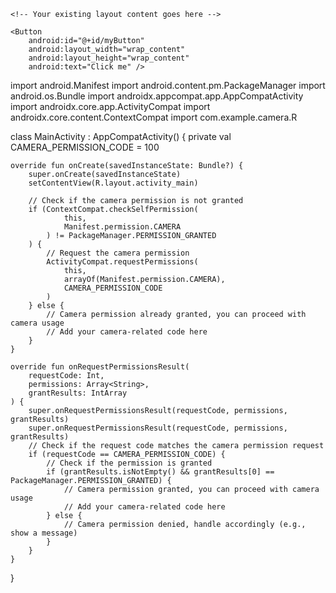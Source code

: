 <?xml version="1.0" encoding="utf-8"?>
<LinearLayout xmlns:android="http://schemas.android.com/apk/res/android"
    android:orientation="vertical"
    android:layout_width="match_parent"
    android:layout_height="match_parent">

</LinearLayout>




<?xml version="1.0" encoding="utf-8"?>
<LinearLayout xmlns:android="http://schemas.android.com/apk/res/android"
    android:orientation="vertical"
    android:layout_width="match_parent"
    android:layout_height="match_parent">

    <!-- Your existing layout content goes here -->

    <Button
        android:id="@+id/myButton"
        android:layout_width="wrap_content"
        android:layout_height="wrap_content"
        android:text="Click me" />

</LinearLayout>



import android.Manifest
import android.content.pm.PackageManager
import android.os.Bundle
import androidx.appcompat.app.AppCompatActivity
import androidx.core.app.ActivityCompat
import androidx.core.content.ContextCompat
import com.example.camera.R

class MainActivity : AppCompatActivity() {
    private val CAMERA_PERMISSION_CODE = 100

    override fun onCreate(savedInstanceState: Bundle?) {
        super.onCreate(savedInstanceState)
        setContentView(R.layout.activity_main)

        // Check if the camera permission is not granted
        if (ContextCompat.checkSelfPermission(
                this,
                Manifest.permission.CAMERA
            ) != PackageManager.PERMISSION_GRANTED
        ) {
            // Request the camera permission
            ActivityCompat.requestPermissions(
                this,
                arrayOf(Manifest.permission.CAMERA),
                CAMERA_PERMISSION_CODE
            )
        } else {
            // Camera permission already granted, you can proceed with camera usage
            // Add your camera-related code here
        }
    }

    override fun onRequestPermissionsResult(
        requestCode: Int,
        permissions: Array<String>,
        grantResults: IntArray
    ) {
        super.onRequestPermissionsResult(requestCode, permissions, grantResults)
        super.onRequestPermissionsResult(requestCode, permissions, grantResults)
        // Check if the request code matches the camera permission request
        if (requestCode == CAMERA_PERMISSION_CODE) {
            // Check if the permission is granted
            if (grantResults.isNotEmpty() && grantResults[0] == PackageManager.PERMISSION_GRANTED) {
                // Camera permission granted, you can proceed with camera usage
                // Add your camera-related code here
            } else {
                // Camera permission denied, handle accordingly (e.g., show a message)
            }
        }
    }
}

